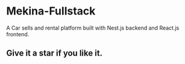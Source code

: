 # Mekina-Fullstack

A Car sells and rental platform built with Nest.js backend and React.js frontend. 

## Give it a star if you like it.
